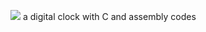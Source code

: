 ![](https://github.com/[aliisapour]/[Digital-clock-]/blob/[main]/Capture.PNG)
a digital clock with C and assembly codes

